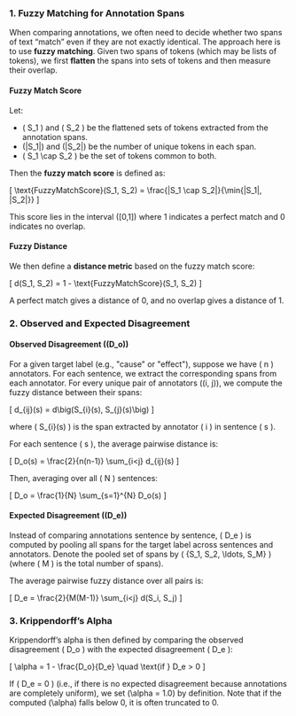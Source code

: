 ### 1. **Fuzzy Matching for Annotation Spans**

When comparing annotations, we often need to decide whether two spans of text “match” even if they are not exactly identical. The approach here is to use **fuzzy matching**. Given two spans of tokens (which may be lists of tokens), we first **flatten** the spans into sets of tokens and then measure their overlap.

#### **Fuzzy Match Score**

Let:
- \( S_1 \) and \( S_2 \) be the flattened sets of tokens extracted from the annotation spans.
- \(|S_1|\) and \(|S_2|\) be the number of unique tokens in each span.
- \( S_1 \cap S_2 \) be the set of tokens common to both.

Then the **fuzzy match score** is defined as:

\[
\text{FuzzyMatchScore}(S_1, S_2) = \frac{|S_1 \cap S_2|}{\min\{|S_1|, |S_2|\}}
\]

This score lies in the interval \([0,1]\) where 1 indicates a perfect match and 0 indicates no overlap.

#### **Fuzzy Distance**

We then define a **distance metric** based on the fuzzy match score:

\[
d(S_1, S_2) = 1 - \text{FuzzyMatchScore}(S_1, S_2)
\]

A perfect match gives a distance of 0, and no overlap gives a distance of 1.

### 2. **Observed and Expected Disagreement**

#### **Observed Disagreement (\(D_o\))**

For a given target label (e.g., "cause" or "effect"), suppose we have \( n \) annotators. For each sentence, we extract the corresponding spans from each annotator. For every unique pair of annotators \((i, j)\), we compute the fuzzy distance between their spans:
  
\[
d_{ij}(s) = d\big(S_{i}(s), S_{j}(s)\big)
\]

where \( S_{i}(s) \) is the span extracted by annotator \( i \) in sentence \( s \).

For each sentence \( s \), the average pairwise distance is:

\[
D_o(s) = \frac{2}{n(n-1)} \sum_{i<j} d_{ij}(s)
\]

Then, averaging over all \( N \) sentences:

\[
D_o = \frac{1}{N} \sum_{s=1}^{N} D_o(s)
\]

#### **Expected Disagreement (\(D_e\))**

Instead of comparing annotations sentence by sentence, \( D_e \) is computed by pooling all spans for the target label across sentences and annotators. Denote the pooled set of spans by \( \{S_1, S_2, \ldots, S_M\} \) (where \( M \) is the total number of spans).

The average pairwise fuzzy distance over all pairs is:

\[
D_e = \frac{2}{M(M-1)} \sum_{i<j} d(S_i, S_j)
\]

### 3. **Krippendorff’s Alpha**

Krippendorff’s alpha is then defined by comparing the observed disagreement \( D_o \) with the expected disagreement \( D_e \):

\[
\alpha = 1 - \frac{D_o}{D_e} \quad \text{if } D_e > 0
\]

If \( D_e = 0 \) (i.e., if there is no expected disagreement because annotations are completely uniform), we set \(\alpha = 1.0\) by definition. Note that if the computed \(\alpha\) falls below 0, it is often truncated to 0.
